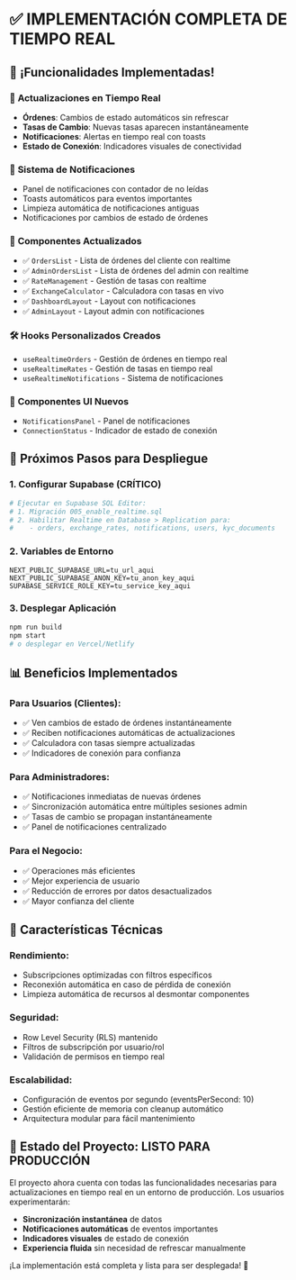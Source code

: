 # ✅ IMPLEMENTACIÓN COMPLETA DE TIEMPO REAL

## 🎉 ¡Funcionalidades Implementadas!

### 📡 **Actualizaciones en Tiempo Real**
- **Órdenes**: Cambios de estado automáticos sin refrescar
- **Tasas de Cambio**: Nuevas tasas aparecen instantáneamente
- **Notificaciones**: Alertas en tiempo real con toasts
- **Estado de Conexión**: Indicadores visuales de conectividad

### 🔔 **Sistema de Notificaciones**
- Panel de notificaciones con contador de no leídas
- Toasts automáticos para eventos importantes
- Limpieza automática de notificaciones antiguas
- Notificaciones por cambios de estado de órdenes

### 🎯 **Componentes Actualizados**
- ✅ `OrdersList` - Lista de órdenes del cliente con realtime
- ✅ `AdminOrdersList` - Lista de órdenes del admin con realtime
- ✅ `RateManagement` - Gestión de tasas con realtime
- ✅ `ExchangeCalculator` - Calculadora con tasas en vivo
- ✅ `DashboardLayout` - Layout con notificaciones
- ✅ `AdminLayout` - Layout admin con notificaciones

### 🛠️ **Hooks Personalizados Creados**
- `useRealtimeOrders` - Gestión de órdenes en tiempo real
- `useRealtimeRates` - Gestión de tasas en tiempo real
- `useRealtimeNotifications` - Sistema de notificaciones

### 🎨 **Componentes UI Nuevos**
- `NotificationsPanel` - Panel de notificaciones
- `ConnectionStatus` - Indicador de estado de conexión

## 🚀 **Próximos Pasos para Despliegue**

### 1. Configurar Supabase (CRÍTICO)
```bash
# Ejecutar en Supabase SQL Editor:
# 1. Migración 005_enable_realtime.sql
# 2. Habilitar Realtime en Database > Replication para:
#    - orders, exchange_rates, notifications, users, kyc_documents
```

### 2. Variables de Entorno
```env
NEXT_PUBLIC_SUPABASE_URL=tu_url_aqui
NEXT_PUBLIC_SUPABASE_ANON_KEY=tu_anon_key_aqui
SUPABASE_SERVICE_ROLE_KEY=tu_service_key_aqui
```

### 3. Desplegar Aplicación
```bash
npm run build
npm start
# o desplegar en Vercel/Netlify
```

## 📊 **Beneficios Implementados**

### Para Usuarios (Clientes):
- ✅ Ven cambios de estado de órdenes instantáneamente
- ✅ Reciben notificaciones automáticas de actualizaciones
- ✅ Calculadora con tasas siempre actualizadas
- ✅ Indicadores de conexión para confianza

### Para Administradores:
- ✅ Notificaciones inmediatas de nuevas órdenes
- ✅ Sincronización automática entre múltiples sesiones admin
- ✅ Tasas de cambio se propagan instantáneamente
- ✅ Panel de notificaciones centralizado

### Para el Negocio:
- ✅ Operaciones más eficientes
- ✅ Mejor experiencia de usuario
- ✅ Reducción de errores por datos desactualizados
- ✅ Mayor confianza del cliente

## 🔧 **Características Técnicas**

### Rendimiento:
- Subscripciones optimizadas con filtros específicos
- Reconexión automática en caso de pérdida de conexión
- Limpieza automática de recursos al desmontar componentes

### Seguridad:
- Row Level Security (RLS) mantenido
- Filtros de subscripción por usuario/rol
- Validación de permisos en tiempo real

### Escalabilidad:
- Configuración de eventos por segundo (eventsPerSecond: 10)
- Gestión eficiente de memoria con cleanup automático
- Arquitectura modular para fácil mantenimiento

## 🎯 **Estado del Proyecto: LISTO PARA PRODUCCIÓN**

El proyecto ahora cuenta con todas las funcionalidades necesarias para actualizaciones en tiempo real en un entorno de producción. Los usuarios experimentarán:

- **Sincronización instantánea** de datos
- **Notificaciones automáticas** de eventos importantes  
- **Indicadores visuales** de estado de conexión
- **Experiencia fluida** sin necesidad de refrescar manualmente

¡La implementación está completa y lista para ser desplegada! 🚀